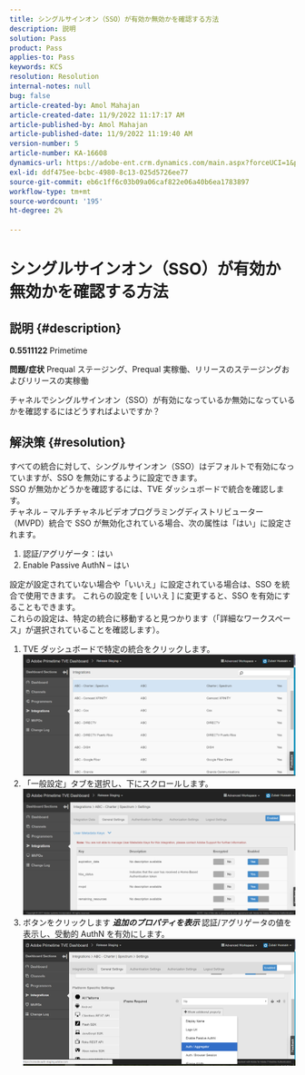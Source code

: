 ```yaml
---
title: シングルサインオン（SSO）が有効か無効かを確認する方法
description: 説明
solution: Pass
product: Pass
applies-to: Pass
keywords: KCS
resolution: Resolution
internal-notes: null
bug: false
article-created-by: Amol Mahajan
article-created-date: 11/9/2022 11:17:17 AM
article-published-by: Amol Mahajan
article-published-date: 11/9/2022 11:19:40 AM
version-number: 5
article-number: KA-16608
dynamics-url: https://adobe-ent.crm.dynamics.com/main.aspx?forceUCI=1&pagetype=entityrecord&etn=knowledgearticle&id=a336b00b-2060-ed11-9561-6045bd006268
exl-id: ddf475ee-bcbc-4980-8c13-025d5726ee77
source-git-commit: eb6c1ff6c03b09a06caf822e06a40b6ea1783897
workflow-type: tm+mt
source-wordcount: '195'
ht-degree: 2%

---
```


# シングルサインオン（SSO）が有効か無効かを確認する方法

## 説明 {#description}

<b>0.5511122</b>
Primetime


<b>問題/症状</b>
Prequal ステージング、Prequal 実稼働、リリースのステージングおよびリリースの実稼働

チャネルでシングルサインオン（SSO）が有効になっているか無効になっているかを確認するにはどうすればよいですか？


## 解決策 {#resolution}

すべての統合に対して、シングルサインオン（SSO）はデフォルトで有効になっていますが、SSO を無効にするように設定できます。<br>SSO が無効かどうかを確認するには、TVE ダッシュボードで統合を確認します。<br>チャネル – マルチチャネルビデオプログラミングディストリビューター（MVPD）統合で SSO が無効化されている場合、次の属性は「はい」に設定されます。<br>
1. 認証/アグリゲータ：はい
2. Enable Passive AuthN – はい

設定が設定されていない場合や「いいえ」に設定されている場合は、SSO を統合で使用できます。 これらの設定を [ いいえ ] に変更すると、SSO を有効にすることもできます。<br>これらの設定は、特定の統合に移動すると見つかります（「詳細なワークスペース」が選択されていることを確認します）。
1. TVE ダッシュボードで特定の統合をクリックします。![](assets/6664dc8b-ff71-eb11-a812-00224809a536.png)
2. 「一般設定」タブを選択し、下にスクロールします。![](assets/ecedf1a3-ff71-eb11-a812-00224809a536.png)
3. ボタンをクリックします <b>*追加のプロパティを表示</b>* 認証/アグリゲータの値を表示し、受動的 AuthN を有効にします。 ![](assets/1f33e3d9-ff71-eb11-a812-00224809a536.png)
